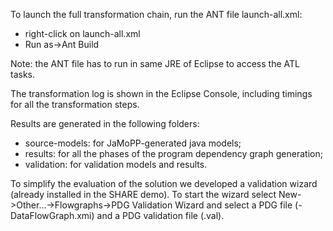 To launch the full transformation chain, run the ANT file launch-all.xml: 
- right-click on launch-all.xml
- Run as->Ant Build

Note: the ANT file has to run in same JRE of Eclipse to access the ATL tasks.

The transformation log is shown in the Eclipse Console, including timings for all the transformation steps.

Results are generated in the following folders:
- source-models: for JaMoPP-generated java models;
- results: for all the phases of the program dependency graph generation;
- validation: for validation models and results.

To simplify the evaluation of the solution we developed a validation wizard (already installed in the SHARE demo). 
To start the wizard select New->Other...->Flowgraphs->PDG Validation Wizard and select a PDG file 
(-DataFlowGraph.xmi) and a PDG validation file (.val).